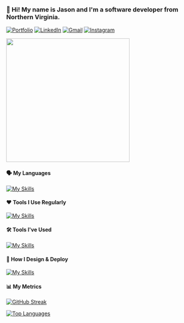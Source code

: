 ### :wave: Hi! My name is Jason and I'm a software developer from Northern Virginia.

[![Portfolio](https://img.shields.io/badge/Portfolio-%23000000.svg?style=for-the-badge&logo=firefox&logoColor=#FF7139)](https://jasonpak.me/)
[![LinkedIn](https://img.shields.io/badge/linkedin-%230077B5.svg?style=for-the-badge&logo=linkedin&logoColor=white)](https://www.linkedin.com/in/jason-j-pak/)
[![Gmail](https://img.shields.io/badge/Gmail-D14836?style=for-the-badge&logo=gmail&logoColor=white)](mailto:jaeyoung.pak8@gmail.com)
[![Instagram](https://img.shields.io/badge/Instagram-%23E4405F.svg?style=for-the-badge&logo=Instagram&logoColor=white)](https://www.instagram.com/jasonpakk/)

<img src="https://camo.githubusercontent.com/8bf6f6d78abc81fcf9c49f10649423e73ea44bc248e83aaae8759d401c829a84/68747470733a2f2f70687973696373677572756b756c2e66696c65732e776f726470726573732e636f6d2f323031392f30322f6368617261637465722d312e676966" width="330">

#### :speaking_head: My Languages
[![My Skills](https://skillicons.dev/icons?i=java,js,ts,html,css,py,c,cs,cpp,matlab,bash,rails&theme=dark)](https://jasonpak.me/)

#### :hearts: Tools I Use Regularly
[![My Skills](https://skillicons.dev/icons?i=react,redux,angular,nodejs,firebase,mongodb,git,aws,sass,webpack,express,babel,postman&theme=dark)](https://jasonpak.me/)

#### :hammer_and_wrench: Tools I've Used
[![My Skills](https://skillicons.dev/icons?i=unity,arduino,jquery,androidstudio,bootstrap,electron,pytorch,threejs,nextjs,materialui,electron&theme=dark)](https://jasonpak.me/)

#### :art: How I Design & Deploy
[![My Skills](https://skillicons.dev/icons?i=figma,ps,autocad,sketchup,docker,heroku,netlify,vercel&theme=dark)](https://jasonpak.me/)

#### :bar_chart: My Metrics
[![GitHub Streak](https://streak-stats.demolab.com/?user=jasonpakk&theme=calm)](https://github.com/jasonpakk)

[![Top Languages](https://github-readme-stats.vercel.app/api/top-langs/?username=jasonpakk&size_weight=0.1&layout=compact&count_weight=0.9&langs_count=10)](https://github.com/jasonpakk)



